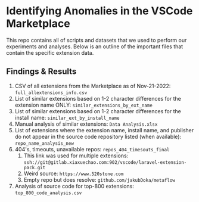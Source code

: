 # Identifying Anomalies in the VSCode Marketplace

This repo contains all of scripts and datasets that we used to perform our experiments and analyses. Below is an outline of the important files that contain the specific extension data.

## Findings & Results

1. CSV of all extensions from the Marketplace as of Nov-21-2022: `full_allextensions_info.csv`
2. List of similar extensions based on 1-2 character differences for the extension name ONLY: `similar_extensions_by_ext_name`
3. List of similar extensions based on 1-2 character differences for the install name: `similar_ext_by_install_name`
4. Manual analysis of similar extensions: `Data Analysis.xlsx`
5. List of extensions where the extension name, install name, and publisher do not appear in the source code repository listed (when available): `repo_name_analysis_new`
6. 404's, timeouts, unavailable repos: `repos_404_timesouts_final`
	1. This link was used for multiple extensions: `ssh://git@gitlab.xiaxuechao.com:902/vscode/laravel-extension-pack.git`
	2. Weird source: `https://www.520stone.com`
	3. Empty repo but does resolve: `github.com/jakubDoka/metaflow`
7. Analysis of source code for top-800 extensions: `top_800_code_analysis.csv`